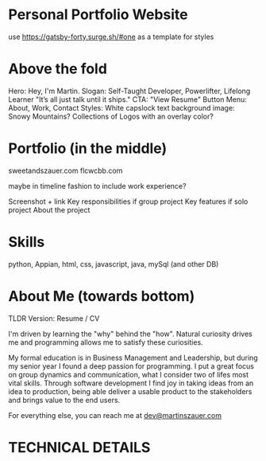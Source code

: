 Personal Portfolio Website
============================
use https://gatsby-forty.surge.sh/#one as a template for styles

Above the fold
===========
Hero:
	Hey, I'm Martin.
Slogan: 
	Self-Taught Developer, Powerlifter, Lifelong Learner
	"It’s all just talk until it ships."
CTA:
	"View Resume" Button
Menu:
	About, Work, Contact
Styles:
	White capslock text
background image:
	Snowy Mountains?
	Collections of Logos with an overlay color?

Portfolio (in the middle)
=========
sweetandszauer.com
flcwcbb.com

maybe in timeline fashion to include work experience?

Screenshot + link
Key responsibilities if group project
Key features if solo project
About the project

Skills
===========
python, Appian, html, css, javascript, java, mySql (and other DB)

About Me (towards bottom)
========
TLDR Version: Resume / CV

I'm driven by learning the "why" behind the "how". Natural curiosity drives me and programming allows me to satisfy these curiosities.

My formal education is in Business Management and Leadership, but during my senior year I found a deep passion for programming. I put a great focus on group dynamics and communication, what I consider  two of lifes most vital skills. Through software development I find joy in taking ideas from an idea to production, being able deliver a usable product to the stakeholders and brings value to the end users.

For everything else, you can reach me at dev@martinszauer.com

TECHNICAL DETAILS
=================
